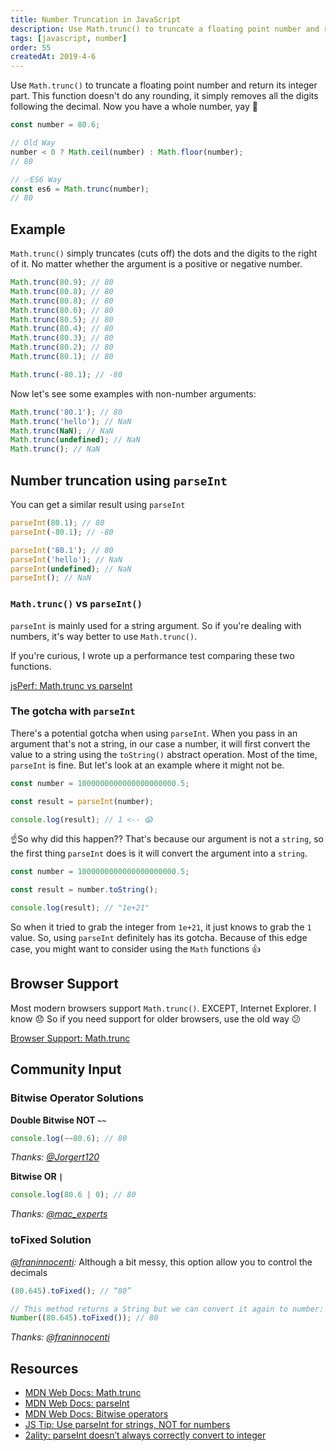 ```yaml
---
title: Number Truncation in JavaScript
description: Use Math.trunc() to truncate a floating point number and return its integer part. Let's also see other number truncation ways in JavaScript.
tags: [javascript, number]
order: 55
createdAt: 2019-4-6
---
```


Use `Math.trunc()` to truncate a floating point number and return its integer part. This function doesn't do any rounding, it simply removes all the digits following the decimal. Now you have a whole number, yay 🎊

```javascript
const number = 80.6;

// Old Way
number < 0 ? Math.ceil(number) : Math.floor(number);
// 80

// ✅ES6 Way
const es6 = Math.trunc(number);
// 80
```

<markdown-toc></markdown-toc>

## Example

`Math.trunc()` simply truncates (cuts off) the dots and the digits to the right of it. No matter whether the argument is a positive or negative number.

```javascript
Math.trunc(80.9); // 80
Math.trunc(80.8); // 80
Math.trunc(80.8); // 80
Math.trunc(80.6); // 80
Math.trunc(80.5); // 80
Math.trunc(80.4); // 80
Math.trunc(80.3); // 80
Math.trunc(80.2); // 80
Math.trunc(80.1); // 80

Math.trunc(-80.1); // -80
```

Now let's see some examples with non-number arguments:

```javascript
Math.trunc('80.1'); // 80
Math.trunc('hello'); // NaN
Math.trunc(NaN); // NaN
Math.trunc(undefined); // NaN
Math.trunc(); // NaN
```

## Number truncation using `parseInt`

You can get a similar result using `parseInt`

```javascript
parseInt(80.1); // 80
parseInt(-80.1); // -80

parseInt('80.1'); // 80
parseInt('hello'); // NaN
parseInt(undefined); // NaN
parseInt(); // NaN
```

### `Math.trunc()` vs `parseInt()`

`parseInt` is mainly used for a string argument. So if you're dealing with numbers, it's way better to use `Math.trunc()`.

If you're curious, I wrote up a performance test comparing these two functions.

[jsPerf: Math.trunc vs parseInt](https://jsperf.com/math-trunc-vs-parseint)

### The gotcha with `parseInt`

There's a potential gotcha when using `parseInt`. When you pass in an argument that's not a string, in our case a number, it will first convert the value to a string using the `toString()` abstract operation. Most of the time, `parseInt` is fine. But let's look at an example where it might not be.

```javascript
const number = 1000000000000000000000.5;

const result = parseInt(number);

console.log(result); // 1 <-- 😱
```

☝️So why did this happen?? That's because our argument is not a `string`, so the first thing `parseInt` does is it will convert the argument into a `string`.

```javascript
const number = 1000000000000000000000.5;

const result = number.toString();

console.log(result); // "1e+21"
```

So when it tried to grab the integer from `1e+21`, it just knows to grab the `1` value. So, using `parseInt` definitely has its gotcha. Because of this edge case, you might want to consider using the `Math` functions 👍

## Browser Support

Most modern browsers support `Math.trunc()`. EXCEPT, Internet Explorer. I know 😞 So if you need support for older browsers, use the old way 😕

[Browser Support: Math.trunc](https://developer.mozilla.org/en-US/docs/Web/JavaScript/Reference/Global_Objects/Math/trunc#Browser_compatibility)

## Community Input

### Bitwise Operator Solutions

**Double Bitwise NOT `~~`**

```javascript
console.log(~~80.6); // 80
```

_Thanks: [@Jorgert120](https://twitter.com/Jorgert1205/status/1114751512415285248)_

**Bitwise OR `|`**

```javascript
console.log(80.6 | 0); // 80
```

_Thanks: [@mac_experts](https://twitter.com/mac_experts/status/1114922942591315968)_

### toFixed Solution

_[@franinnocenti](https://medium.com/@franinnocenti/hi-samantha-you-also-can-use-method-tofixed-example-c03ecd34142b):_ Although a bit messy, this option allow you to control the decimals

```javascript
(80.645).toFixed(); // “80”

// This method returns a String but we can convert it again to number:
Number((80.645).toFixed()); // 80
```

_Thanks: [@franinnocenti](https://medium.com/@franinnocenti/hi-samantha-you-also-can-use-method-tofixed-example-c03ecd34142b)_

## Resources

- [MDN Web Docs: Math.trunc](https://developer.mozilla.org/en-US/docs/Web/JavaScript/Reference/Global_Objects/Math/trunc)
- [MDN Web Docs: parseInt](https://developer.mozilla.org/en-US/docs/Web/JavaScript/Reference/Global_Objects/parseInt)
- [MDN Web Docs: Bitwise operators](https://developer.mozilla.org/en-US/docs/Web/JavaScript/Reference/Operators/Bitwise_Operators)
- [JS Tip: Use parseInt for strings, NOT for numbers](https://gideonpyzer.dev/blog/2017/06/06/js-tip-use-parseint-for-strings-not-for-numbers/)
- [2ality: parseInt doesn’t always correctly convert to integer](http://2ality.com/2013/01/parseint.html)
